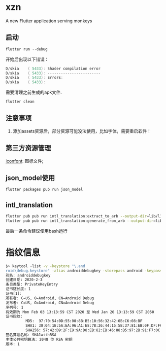 # xzn

A new Flutter application serving monkeys

## 启动
```powershell
flutter run --debug
```
开始后出现以下错误：
```powershell
D/skia    ( 5433): Shader compilation error
D/skia    ( 5433): ------------------------
D/skia    ( 5433): Errors:
D/skia    ( 5433): 
```
需要清理之前生成的apk文件.
```powershell
flutter clean
```

## 注意事项
1. 添加assets资源后，部分资源可能没法使用，比如字体，需要重启软件！

## 第三方资源管理
[iconfont](https://www.iconfont.cn/): 图标文件;

## json_model使用
```bash
flutter packages pub run json_model
```
## intl_translation
```bash
flutter pub pub run intl_translation:extract_to_arb --output-dir=lib/l10n/arb app_string.dart
flutter pub pub run intl_translation:generate_from_arb --output-dir=lib/l10n --no-use-deferred-loading lib/app_string.dart lib/l10n/arb/intl_*.arb
```
最后一条命令建议使用bash运行

# 指纹信息
```bash
$> keytool -list -v -keystore "\.and
roid\debug.keystore" -alias androiddebugkey -storepass android -keypass android
别名: androiddebugkey
创建日期: 2020-2-3
条目类型: PrivateKeyEntry
证书链长度: 1
证书[1]:
所有者: C=US, O=Android, CN=Android Debug
发布者: C=US, O=Android, CN=Android Debug
序列号: 1
有效期为 Mon Feb 03 13:13:59 CST 2020 至 Wed Jan 26 13:13:59 CST 2050
证书指纹:
         MD5:  97:70:54:0D:55:00:8B:B5:10:56:32:42:0B:C6:08:BF
         SHA1: 30:04:1B:5A:EA:96:A1:E8:78:26:44:15:5B:37:81:EB:0F:DF:FC:41
         SHA256: 57:42:D9:2F:E9:9A:D8:EB:82:EB:46:88:B5:97:2B:91:F7:0C:CB:E5:83:06:4C:1C:F6:6E:15:4E:01:6F:BC:69
签名算法名称: SHA1withRSA
主体公共密钥算法: 2048 位 RSA 密钥
版本: 1
```
